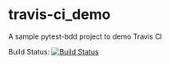 # travis-ci_demo
A sample pytest-bdd project to demo Travis CI

Build Status: [![Build Status](https://travis-ci.com/ashikkumar23/travis-ci_demo.svg?branch=master)](https://travis-ci.com/github/ashikkumar23/travis-ci_demo)
 
